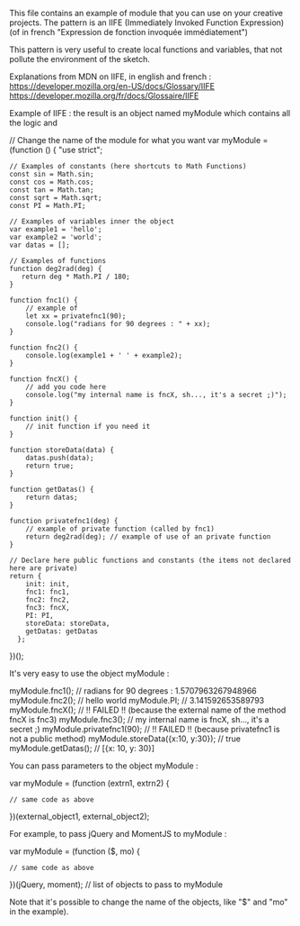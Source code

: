 This file contains an example of module that you can use on your creative projects.
The pattern is an IIFE (Immediately Invoked Function Expression)
 (of in french "Expression de fonction invoquée immédiatement") 
 
This pattern is very useful to create local functions and variables, that not pollute the environment of the sketch.

Explanations from MDN on IIFE, in english and french :
https://developer.mozilla.org/en-US/docs/Glossary/IIFE
https://developer.mozilla.org/fr/docs/Glossaire/IIFE


Example of IIFE : the result is an object named myModule which contains all the logic and 

// Change the name of the module for what you want
var myModule = (function () {
    "use strict";

    // Examples of constants (here shortcuts to Math Functions)
    const sin = Math.sin;
    const cos = Math.cos;
    const tan = Math.tan;
    const sqrt = Math.sqrt;
	const PI = Math.PI;

	// Examples of variables inner the object
	var example1 = 'hello';
	var example2 = 'world';
	var datas = [];

	// Examples of functions
	function deg2rad(deg) {
	   return deg * Math.PI / 180;
	}
	   
    function fnc1() {
		// example of 
		let xx = privatefnc1(90);
		console.log("radians for 90 degrees : " + xx);
    }

    function fnc2() {
		console.log(example1 + ' ' + example2);
    }

    function fncX() {
		// add you code here
		console.log("my internal name is fncX, sh..., it's a secret ;)");
    }

    function init() {
		// init function if you need it
    }
	
	function storeData(data) {
		datas.push(data);
		return true;
	}
	
	function getDatas() {
		return datas;
	}

	function privatefnc1(deg) {
		// example of private function (called by fnc1)
		return deg2rad(deg); // example of use of an private function
	}

    // Declare here public functions and constants (the items not declared here are private)
    return {
        init: init,
        fnc1: fnc1,
        fnc2: fnc2,
        fnc3: fncX,
		PI: PI,
		storeData: storeData,
		getDatas: getDatas
      };
})();


It's very easy to use the object myModule : 

myModule.fnc1();                   // radians for 90 degrees : 1.5707963267948966
myModule.fnc2();                   // hello world
myModule.PI;                       // 3.141592653589793
myModule.fncX();                   // !! FAILED !! (because the external name of the method fncX is fnc3)
myModule.fnc3();                   // my internal name is fncX, sh..., it's a secret ;)
myModule.privatefnc1(90);          // !! FAILED !! (because privatefnc1 is not a public method)
myModule.storeData({x:10, y:30});  // true
myModule.getDatas();               // [{x: 10, y: 30}]


You can pass parameters to the object myModule :

var myModule = (function (extrn1, extrn2) {

    // same code as above
	
})(external_object1, external_object2);



For example, to pass jQuery and MomentJS to myModule :

var myModule = (function ($, mo) {

    // same code as above
	
})(jQuery, moment);  // list of objects to pass to myModule

Note that it's possible to change the name of the objects, like "$" and "mo" in the example).

